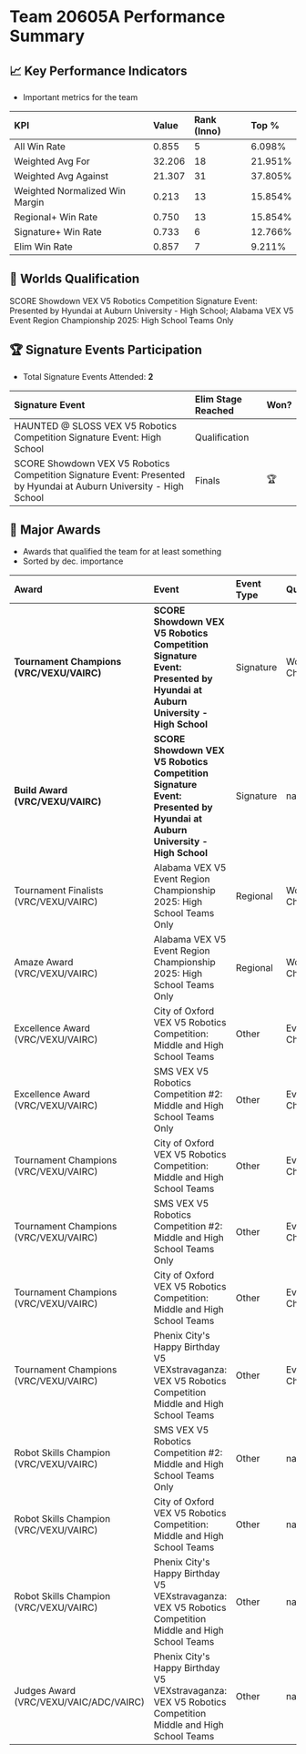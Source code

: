 # Team 20605A Performance Summary

## 📈 Key Performance Indicators
- Important metrics for the team

| KPI | Value | Rank (Inno) | Top % |
|:---|:-----|:----|:-----|
| All Win Rate | 0.855 | 5 | 6.098% |
| Weighted Avg For | 32.206 | 18 | 21.951% |
| Weighted Avg Against | 21.307 | 31 | 37.805% |
| Weighted Normalized Win Margin | 0.213 | 13 | 15.854% |
| Regional+ Win Rate | 0.750 | 13 | 15.854% |
| Signature+ Win Rate | 0.733 | 6 | 12.766% |
| Elim Win Rate | 0.857 | 7 | 9.211% |


## 🎯 Worlds Qualification
SCORE Showdown VEX V5 Robotics Competition Signature Event: Presented by Hyundai at Auburn University - High School; Alabama VEX V5 Event Region Championship 2025: High School Teams Only

## 🏆 Signature Events Participation
- Total Signature Events Attended: **2**

| Signature Event | Elim Stage Reached | Won? |
|:----------------|:-------------------|:----|
| HAUNTED @ SLOSS VEX V5 Robotics Competition Signature Event: High School | Qualification |  |
| SCORE Showdown VEX V5 Robotics Competition Signature Event: Presented by Hyundai at Auburn University - High School | Finals | 🏆 |


## 🥇 Major Awards
- Awards that qualified the team for at least something
- Sorted by dec. importance

| Award | Event | Event Type | Qualification |
|:------|:------|:-----------|:--------------|
| **Tournament Champions (VRC/VEXU/VAIRC)** | **SCORE Showdown VEX V5 Robotics Competition Signature Event: Presented by Hyundai at Auburn University - High School** | Signature | World Championship |
| **Build Award (VRC/VEXU/VAIRC)** | **SCORE Showdown VEX V5 Robotics Competition Signature Event: Presented by Hyundai at Auburn University - High School** | Signature | nan |
| Tournament Finalists (VRC/VEXU/VAIRC) | Alabama VEX V5 Event Region Championship 2025: High School Teams Only | Regional | World Championship |
| Amaze Award (VRC/VEXU/VAIRC) | Alabama VEX V5 Event Region Championship 2025: High School Teams Only | Regional | World Championship |
| Excellence Award (VRC/VEXU/VAIRC) | City of Oxford VEX V5 Robotics Competition: Middle and High School Teams | Other | Event Region Championship |
| Excellence Award (VRC/VEXU/VAIRC) | SMS VEX V5 Robotics Competition #2: Middle and High School Teams Only | Other | Event Region Championship |
| Tournament Champions (VRC/VEXU/VAIRC) | City of Oxford VEX V5 Robotics Competition: Middle and High School Teams | Other | Event Region Championship |
| Tournament Champions (VRC/VEXU/VAIRC) | SMS VEX V5 Robotics Competition #2: Middle and High School Teams Only | Other | Event Region Championship |
| Tournament Champions (VRC/VEXU/VAIRC) | City of Oxford VEX V5 Robotics Competition: Middle and High School Teams | Other | Event Region Championship |
| Tournament Champions (VRC/VEXU/VAIRC) | Phenix City's Happy Birthday V5 VEXstravaganza: VEX V5 Robotics Competition Middle and High School Teams | Other | Event Region Championship |
| Robot Skills Champion (VRC/VEXU/VAIRC) | SMS VEX V5 Robotics Competition #2: Middle and High School Teams Only | Other | nan |
| Robot Skills Champion (VRC/VEXU/VAIRC) | City of Oxford VEX V5 Robotics Competition: Middle and High School Teams | Other | nan |
| Robot Skills Champion (VRC/VEXU/VAIRC) | Phenix City's Happy Birthday V5 VEXstravaganza: VEX V5 Robotics Competition Middle and High School Teams | Other | nan |
| Judges Award (VRC/VEXU/VAIC/ADC/VAIRC) | Phenix City's Happy Birthday V5 VEXstravaganza: VEX V5 Robotics Competition Middle and High School Teams | Other | nan |

